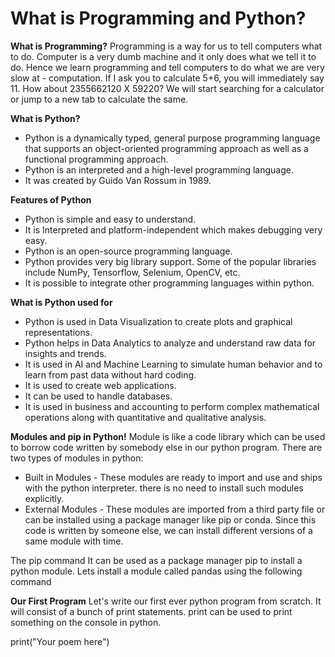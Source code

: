 # What is Programming and Python?
**What is Programming?** Programming is a way for us to tell computers what to do. Computer is a very dumb machine and it only does what we tell it to do. Hence we learn programming and tell computers to do what we are very slow at - computation. If I ask you to calculate 5+6, you will immediately say 11. How about 2355662120 X 59220?
We will start searching for a calculator or jump to a new tab to calculate the same.

**What is Python?**
 - Python is a dynamically typed, general purpose programming language that supports an object-oriented programming approach as well as a functional programming approach.
 - Python is an interpreted and a high-level programming language.
 - It was created by Guido Van Rossum in 1989.

**Features of Python** 
- Python is simple and easy to understand.
- It is Interpreted and platform-independent which makes debugging very easy.
- Python is an open-source programming language.
- Python provides very big library support. Some of the popular libraries include NumPy, Tensorflow, Selenium, OpenCV, etc.
- It is possible to integrate other programming languages within python.

**What is Python used for** 
- Python is used in Data Visualization to create plots and graphical representations.
- Python helps in Data Analytics to analyze and understand raw data for insights and trends.
- It is used in AI and Machine Learning to simulate human behavior and to learn from past data without hard coding.
- It is used to create web applications.
- It can be used to handle databases.
- It is used in business and accounting to perform complex mathematical operations along with quantitative and qualitative analysis.

**Modules and pip in Python!**
Module is like a code library which can be used to borrow code written by somebody else in our python program. There are two types of modules in python:

- Built in Modules - These modules are ready to import and use and ships with the python interpreter. there is no need to install such modules explicitly.
- External Modules - These modules are imported from a third party file or can be installed using a package manager like pip or conda. Since this code is written by someone else, we can install different versions of a same module with time.

The pip command
It can be used as a package manager pip to install a python module. Lets install a module called pandas using the following command

**Our First Program**
Let's write our first ever python program from scratch. It will consist of a bunch of print statements. print can be used to print something on the console in python.

print("Your poem here")

